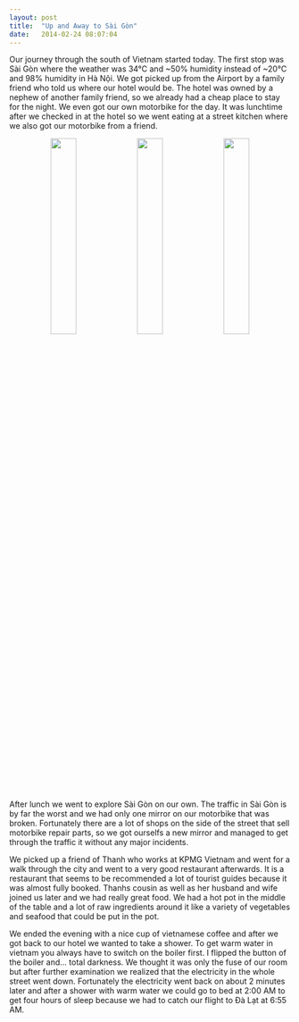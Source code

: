 ```yaml
---
layout: post
title:  "Up and Away to Sài Gòn"
date:	2014-02-24 08:07:04
---
```


Our journey through the south of Vietnam started today. The first stop was Sài Gòn where the weather was 34°C and ~50% humidity instead of ~20°C and 98% humidity in Hà Nội. We got picked up from the Airport by a family friend who told us where our hotel would be. The hotel was owned by a nephew of another family friend, so we already had a cheap place to stay for the night. We even got our own motorbike for the day. It was lunchtime after we checked in at the hotel so we went eating at a street kitchen where we also got our motorbike from a friend.

<div class="image-row" align="center">
	<div class="image-set">
       <a class="example-image-link" href="https://dl.dropboxusercontent.com/s/aeiuo0b0nmnftju/2014-02-24%2008.26.25_thumb.jpg" data-lightbox="example-set" title="Our plane to Saigon"><img class="example-image" src="https://dl.dropboxusercontent.com/s/aeiuo0b0nmnftju/2014-02-24%2008.26.25_thumb.jpg" width="30%" height="30%"/></a>
       <a class="example-image-link" href="https://dl.dropboxusercontent.com/s/eanvpk9m3421ucu/2014-02-24%2011.49.27_thumb.jpg" data-lightbox="example-set" title="Non-Rush Hour Traffic"><img class="example-image" src="https://dl.dropboxusercontent.com/s/eanvpk9m3421ucu/2014-02-24%2011.49.27_thumb.jpg" width="30%" height="30%"/></a>
       <a class="example-image-link" href="https://dl.dropboxusercontent.com/s/xipxchl2x9mam28/2014-02-24%2023.23.55_thumb.jpg" data-lightbox="example-set" title="Saigon Motorbike"><img class="example-image" src="https://dl.dropboxusercontent.com/s/xipxchl2x9mam28/2014-02-24%2023.23.55_thumb.jpg" width="30%" height="30%"/></a>
	</div>
</div>

After lunch we went to explore Sài Gòn on our own. The traffic in Sài Gòn is by far the worst and we had only one mirror on our motorbike that was broken. Fortunately there are a lot of shops on the side of the street that sell motorbike repair parts, so we got ourselfs a new mirror and managed to get through the traffic it without any major incidents.

We picked up a friend of Thanh who works at KPMG Vietnam and went for a walk through the city and went to a very good restaurant afterwards. It is a restaurant that seems to be recommended a lot of tourist guides because it was almost fully booked. Thanhs cousin as well as her husband and wife joined us later and we had really great food. We had a hot pot in the middle of the table and a lot of raw ingredients around it like a variety of vegetables and seafood that could be put in the pot.

We ended the evening with a nice cup of vietnamese coffee and after we got back to our hotel we wanted to take a shower. To get warm water in vietnam you always have to switch on the boiler first. I flipped the button of the boiler and... total darkness. We thought it was only the fuse of our room but after further examination we realized that the electricity in the whole street went down. Fortunately the electricity went back on about 2 minutes later and after a shower with warm water we could go to bed at 2:00 AM to get four hours of sleep because we had to catch our flight to Đà Lạt at 6:55 AM.